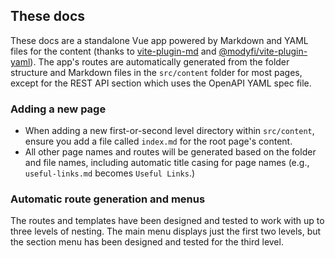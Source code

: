 ## These docs

These docs are a standalone Vue app powered by Markdown and YAML files for the content (thanks to [vite-plugin-md](https://www.npmjs.com/package/vite-plugin-md) and [@modyfi/vite-plugin-yaml](https://www.npmjs.com/package/@modyfi/vite-plugin-yaml)). The app's routes are automatically generated from the folder structure and Markdown files in the `src/content` folder for most pages, except for the REST API section which uses the OpenAPI YAML spec file.

### Adding a new page
* When adding a new first-or-second level directory within `src/content`, ensure you add a file called `index.md` for the root page's content.
* All other page names and routes will be  generated based on the folder and file names, including automatic title casing for page names (e.g., `useful-links.md` becomes `Useful Links`.)

### Automatic route generation and menus
The routes and templates have been designed and tested to work with up to three levels of nesting. The main menu displays just the first two levels, but the section menu has been designed and tested for the third level. 
